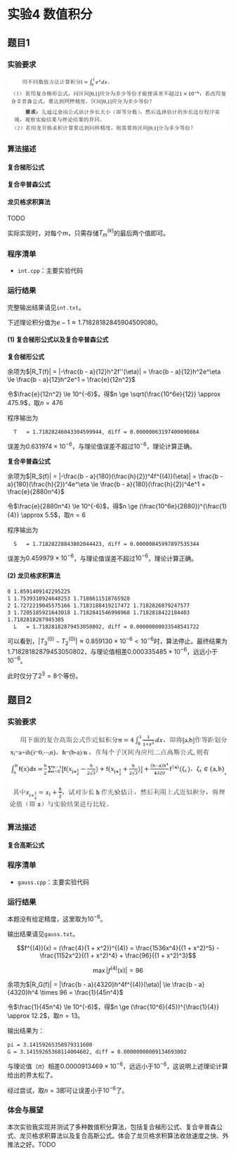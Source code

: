 #  实验4 数值积分

## 题目1

###  实验要求

![req1](req1.png)

### 算法描述

#### 复合梯形公式



#### 复合辛普森公式



#### 龙贝格求积算法

TODO

实际实现时，对每个$m$，只需存储$T_m^{(k)}$的最后两个值即可。

### 程序清单

* `int.cpp`：主要实验代码

### 运行结果

完整输出结果请见`int.txt`。

下述理论积分值为$e - 1 \approx 1.71828182845904509080$。

#### (1) 复合梯形公式以及复合辛普森公式

**复合梯形公式**

余项为$|R_T(f)| = |-\frac{b - a}{12}h^2f''(\eta)|  = \frac{b - a}{12}h^2e^\eta \le \frac{b - a}{12}h^2e^1 = \frac{e}{12n^2}$

令$\frac{e}{12n^2} \le 10^{-6}$，得$n \ge \sqrt{\frac{10^6e}{12}} \approx 475.9$，取$n = 476$

程序输出为

```
  T   = 1.71828246043304599944, diff = 0.00000063197400090864
```

误差为$0.631974 \times 10^{-6}$，与理论值误差不超过$10^{-6}$，理论计算正确。

**复合辛普森公式**

余项为$|R_S(f)| = |-\frac{b - a}{180}(\frac{h}{2})^4f^{(4)}(\eta)|  = \frac{b - a}{180}(\frac{h}{2})^4e^\eta \le \frac{b - a}{180}(\frac{h}{2})^4e^1 = \frac{e}{2880n^4}$

令$\frac{e}{2880n^4} \le 10^{-6}$，得$n \ge (\frac{10^6e}{2880})^{\frac{1}{4}} \approx 5.5$，取$n = 6$

程序输出为

```
  S   = 1.71828228843802044423, diff = 0.00000045997897535344
```

误差为$0.459979 \times 10^{-6}$，与理论值误差不超过$10^{-6}$，理论计算正确。

#### (2) 龙贝格求积算法

```
0 1.8591409142295225
1 1.7539310924648253 1.7188611518765928 
2 1.7272219045575166 1.7183188419217472 1.7182826879247577 
3 1.7205185921643018 1.7182841546998968 1.7182818422184403 1.7182818287945305 
  L   = 1.71828182879453050802, diff = 0.00000000033548541722
```

可以看到，$|T_3^{(0)} - T_2^{(0)}| \approx 0.859130 \times 10^{-6} \lt 10^{-6}$时，算法停止。最终结果为$1.71828182879453050802$，与理论值相差$0.000335485 \times 10^{-6}$，远远小于$10^{-6}$。

此时仅分了$2^3 = 8$个等份。

## 题目2

### 实验要求

![req2](req2.png)

### 算法描述

#### 复合高斯公式



### 程序清单

- `gauss.cpp`：主要实验代码

### 运行结果

本题没有给定精度，这里取为$10^{-6}$。

输出结果请见`gauss.txt`。

$$f^{(4)}(x) = (\frac{4}{1 + x^2})^{(4)} = \frac{1536x^4}{(1 + x^2)^5} - \frac{1152x^2}{(1 + x^2)^4} + \frac{96}{(1 + x^2)^3}$$

$$\max|f^{(4)}(x)| = 96$$

余项为$|R_G(f)| = |\frac{b - a}{4320}h^4f^{(4)}(\eta)| \le \frac{b - a}{4320}h^4 \times 96 =  \frac{1}{45n^4}$

令$\frac{1}{45n^4} \le 10^{-6}$，得$n \ge (\frac{10^6}{45})^{\frac{1}{4}} \approx 12.2$，取$n = 13$。

输出结果为：

```
pi = 3.14159265358979311600
G = 3.14159265368114004602, diff = 0.00000000009134693002
```

与理论值（$\pi$）相差$0.0000913469 \times 10^{-6}$，远远小于$10^{-6}$，这说明上述理论计算给出的界太松了。

经过尝试，取$n = 3$即可让误差小于$10^{-6}$了。

### 体会与展望

本次实验我实现并测试了多种数值积分算法，包括复合梯形公式、复合辛普森公式、龙贝格求积算法以及复合高斯公式。体会了龙贝格求积算法收敛速度之快、外推法之好。TODO


